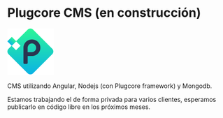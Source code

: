 # Plugcore CMS (en construcción)
 
![plugcore.com](https://raw.githubusercontent.com/plugcore/plug/master/_docs/logo.png "plugcore.com")

CMS utilizando Angular, Nodejs (con Plugcore framework) y Mongodb.

Estamos trabajando el de forma privada para varios clientes, esperamos publicarlo en código libre en los próximos meses.

